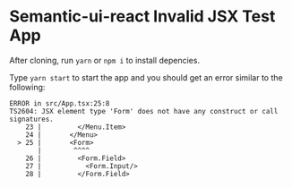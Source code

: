 # Semantic-ui-react Invalid JSX Test App

After cloning, run ```yarn``` or ```npm i``` to install depencies.

Type ```yarn start``` to start the app and you should get an error similar to the following:

```
ERROR in src/App.tsx:25:8
TS2604: JSX element type 'Form' does not have any construct or call signatures.
    23 |         </Menu.Item>
    24 |       </Menu>
  > 25 |       <Form>
       |        ^^^^
    26 |         <Form.Field>
    27 |           <Form.Input/>
    28 |         </Form.Field>
```